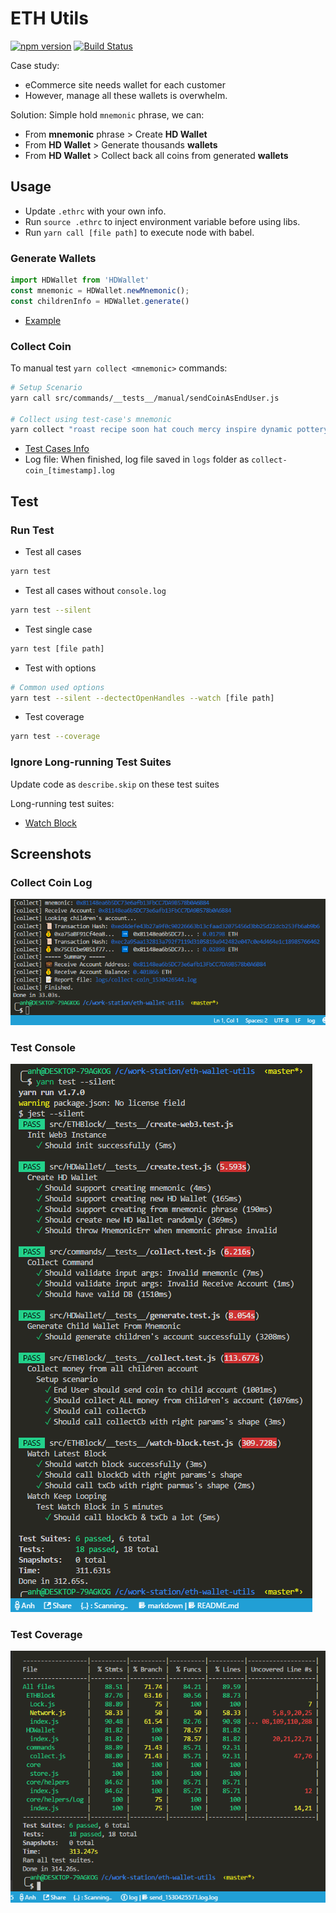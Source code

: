 # ETH Utils

[![npm version](https://badge.fury.io/js/eth-wallet-utils.svg)](https://badge.fury.io/js/eth-wallet-utils)
[![Build Status](https://travis-ci.org/hoanganh25991/eth-wallet-utils.svg?branch=master)](https://travis-ci.org/hoanganh25991/eth-wallet-utils)

Case study:

+ eCommerce site needs wallet for each customer
+ However, manage all these wallets is overwhelm.

Solution: Simple hold `mnemonic` phrase, we can:

+ From __mnemonic__ phrase > Create __HD Wallet__
+ From __HD Wallet__ > Generate thousands __wallets__
+ From __HD Wallet__ > Collect back all coins from generated __wallets__

## Usage

+ Update `.ethrc` with your own info.
+ Run `source .ethrc` to inject environment variable before using libs.
+ Run `yarn call [file path]` to execute node with babel.

### Generate Wallets

```js
import HDWallet from 'HDWallet'
const mnemonic = HDWallet.newMnemonic();
const childrenInfo = HDWallet.generate()
```

+ [Example](examples/generate-wallets.js)

### Collect Coin

To manual test `yarn collect <mnemonic>` commands:

```bash
# Setup Scenario
yarn call src/commands/__tests__/manual/sendCoinAsEndUser.js

# Collect using test-case's mnemonic
yarn collect "roast recipe soon hat couch mercy inspire dynamic pottery smooth bubble arrest"
```

+ [Test Cases Info](src/commands/__tests__/manual/test-cases.js)
+ Log file: When finished, log file saved in `logs` folder as `collect-coin_[timestamp].log`

## Test

### Run Test

+ Test all cases

```bash
yarn test
```

+ Test all cases without `console.log`

```bash
yarn test --silent
```

+ Test single case

```bash
yarn test [file path]
```

+ Test with options

```bash
# Common used options
yarn test --silent --dectectOpenHandles --watch [file path]
```

+ Test coverage

```bash
yarn test --coverage
```

### Ignore Long-running Test Suites

Update code as `describe.skip` on these test suites

Long-running test suites:

+ [Watch Block](src/ETHBlock/__tests__/watch-block.test.js)

## Screenshots

### Collect Coin Log

![Collect Log](docs/images/collect-log-2018-07-01_133112.png)

### Test Console

![Test Cases](docs/images/test-console2018-07-01_131601.png)

### Test Coverage

![Test Coverage](docs/images/coverage-2018-07-01_131601.png)